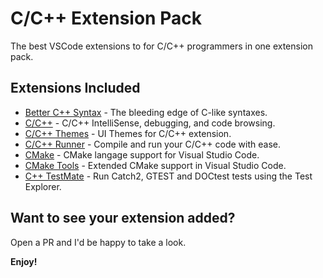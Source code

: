 # C/C++ Extension Pack

The best VSCode extensions to for C/C++ programmers in one extension pack.

## Extensions Included

* [Better C++ Syntax](https://marketplace.visualstudio.com/items?itemName=jeff-hykin.better-cpp-syntax) - The bleeding edge of C-like syntaxes.
* [C/C++](https://marketplace.visualstudio.com/items?itemName=ms-vscode.cpptools) - C/C++ IntelliSense, debugging, and code browsing.
* [C/C++ Themes](https://marketplace.visualstudio.com/items?itemName=ms-vscode.cpptools-themes) - UI Themes for C/C++ extension.
* [C/C++ Runner](https://marketplace.visualstudio.com/items?itemName=franneck94.c-cpp-runner) - Compile and run your C/C++ code with ease.
* [CMake](https://marketplace.visualstudio.com/items?itemName=twxs.cmake) - CMake langage support for Visual Studio Code.
* [CMake Tools](https://marketplace.visualstudio.com/items?itemName=ms-vscode.cmake-tools) - Extended CMake support in Visual Studio Code.
* [C++ TestMate](https://marketplace.visualstudio.com/items?itemName=matepek.vscode-catch2-test-adapter) - Run Catch2, GTEST and DOCtest tests using the Test Explorer.

## Want to see your extension added?

Open a PR and I'd be happy to take a look.

**Enjoy!**
